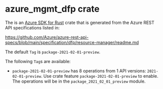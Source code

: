 # azure_mgmt_dfp crate

The is an [Azure SDK for Rust](https://github.com/Azure/azure-sdk-for-rust) crate that is generated from the Azure REST API specifications listed in:

https://github.com/Azure/azure-rest-api-specs/blob/main/specification/dfp/resource-manager/readme.md

The default `Tag` is `package-2021-02-01-preview`.

The following `Tag`s are available:

- `package-2021-02-01-preview` has 8 operations from 1 API versions: `2021-02-01-preview`. Use crate feature `package-2021-02-01-preview` to enable. The operations will be in the `package_2021_02_01_preview` module.